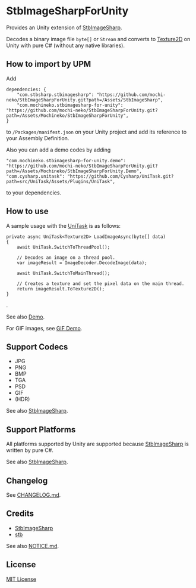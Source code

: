 StbImageSharpForUnity
===

Provides an Unity extension of [StbImageSharp](https://github.com/StbSharp/StbImageSharp).

Decodes a binary image file `byte[]` or `Stream` and converts to [Texture2D](https://docs.unity3d.com/jp/current/ScriptReference/Texture2D-ctor.html) on Unity with pure C# (without any native libraries).

## How to import by UPM

Add

```
dependencies: {
    "com.stbsharp.stbimagesharp": "https://github.com/mochi-neko/StbImageSharpForUnity.git?path=/Assets/StbImageSharp",
    "com.mochineko.stbimagesharp-for-unity": "https://github.com/mochi-neko/StbImageSharpForUnity.git?path=/Assets/Mochineko/StbImageSharpForUnity",
}
```

to `/Packages/manifest.json` on your Unity project and add its reference to your Assembly Definition.

Also you can add a demo codes by adding

```
"com.mochineko.stbimagesharp-for-unity.demo": "https://github.com/mochi-neko/StbImageSharpForUnity.git?path=/Assets/Mochineko/StbImageSharpForUnity.Demo",
"com.cysharp.unitask": "https://github.com/Cysharp/UniTask.git?path=src/UniTask/Assets/Plugins/UniTask",

```

to your dependencies.


## How to use

A sample usage with the [UniTask](https://github.com/Cysharp/UniTask) is as follows:

```
private async UniTask<Texture2D> LoadImageAsync(byte[] data)
{
    await UniTask.SwitchToThreadPool();

    // Decodes an image on a thread pool.
    var imageResult = ImageDecoder.DecodeImage(data);

    await UniTask.SwitchToMainThread();

    // Creates a texture and set the pixel data on the main thread.
    return imageResult.ToTexture2D();
}
```
.

See also [Demo](https://github.com/mochi-neko/StbImageSharpForUnity/blob/main/Assets/Mochineko/StbImageSharpForUnity.Demo/ImageLoaderDemo.cs).

For GIF images, see [GIF Demo](https://github.com/mochi-neko/StbImageSharpForUnity/blob/main/Assets/Mochineko/StbImageSharpForUnity.Demo/GifLoaderDemo.cs).

## Support Codecs

- JPG
- PNG
- BMP
- TGA
- PSD
- GIF
- (HDR)

See also [StbImageSharp](https://github.com/StbSharp/StbImageSharp).

## Support Platforms

All platforms supported by Unity are supported because [StbImageSharp](https://github.com/StbSharp/StbImageSharp) is written by pure C#.

See also [StbImageSharp](https://github.com/StbSharp/StbImageSharp).

## Changelog

See [CHANGELOG.md](https://github.com/mochi-neko/StbImageSharpForUnity/blob/main/CHANGELOG.md).

## Credits

- [StbImageSharp](https://github.com/StbSharp/StbImageSharp)
- [stb](https://github.com/nothings/stb)

See also [NOTICE.md](https://github.com/mochi-neko/StbImageSharpForUnity/blob/main/NOTICE.md).

## License

[MIT License](https://github.com/mochi-neko/StbImageSharpForUnity/blob/main/LICENSE)
